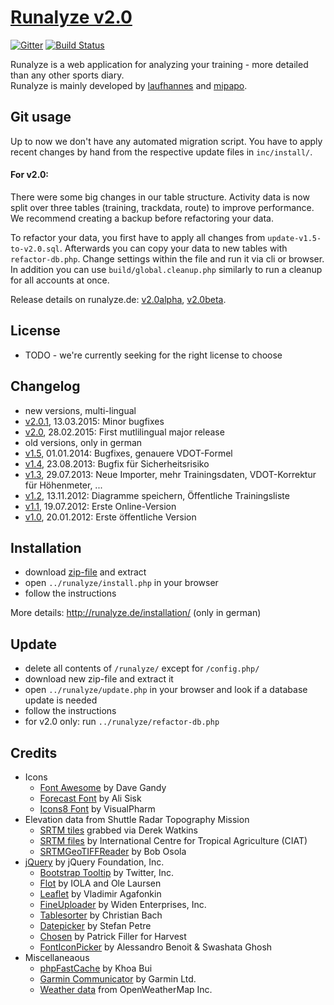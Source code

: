 # [Runalyze v2.0](http://runalyze.de)

[![Gitter](https://badges.gitter.im/Join%20Chat.svg)](https://gitter.im/Runalyze/Runalyze?utm_source=badge&utm_medium=badge&utm_campaign=pr-badge&utm_content=badge)
[![Build Status](https://travis-ci.org/Runalyze/Runalyze.svg?branch=master)](https://travis-ci.org/Runalyze/Runalyze)


Runalyze is a web application for analyzing your training - more detailed than any other sports diary.  
Runalyze is mainly developed by [laufhannes](https://github.com/laufhannes) and [mipapo](https://github.com/mipapo).

## Git usage

Up to now we don't have any automated migration script.
You have to apply recent changes by hand from the respective update files in `inc/install/`.

#### For v2.0:
There were some big changes in our table structure.
Activity data is now split over three tables (training, trackdata, route) to improve performance.
We recommend creating a backup before refactoring your data.

To refactor your data, you first have to apply all changes from `update-v1.5-to-v2.0.sql`.
Afterwards you can copy your data to new tables with `refactor-db.php`.
Change settings within the file and run it via cli or browser.
In addition you can use `build/global.cleanup.php` similarly to run a cleanup for all accounts at once.

Release details on runalyze.de: [v2.0alpha](http://runalyze.de/allgemein/runalyze-v2-0alpha/), [v2.0beta](http://runalyze.de/allgemein/runalyze-v2-0beta/).

## License
* TODO - we're currently seeking for the right license to choose

## Changelog
* new versions, multi-lingual
 * [v2.0.1](http://runalyze.de/allgemein/runalyze-v2-0-1/), 13.03.2015: Minor bugfixes
 * [v2.0](http://runalyze.de/allgemein/runalyze-v2-0/), 28.02.2015: First mutlilingual major release
* old versions, only in german
 * [v1.5](http://runalyze.de/allgemein/runalyze-v1-5/), 01.01.2014: Bugfixes, genauere VDOT-Formel
 * [v1.4](http://runalyze.de/allgemein/runalyze-v1-4-fix-fuer-sicherheitsproblem/), 23.08.2013: Bugfix für Sicherheitsrisiko
 * [v1.3](http://runalyze.de/allgemein/runalyze-v1-3/), 29.07.2013: Neue Importer, mehr Trainingsdaten, VDOT-Korrektur für Höhenmeter, ...
 * [v1.2](http://runalyze.de/allgemein/runalyze-v1-2/), 13.11.2012: Diagramme speichern, Öffentliche Trainingsliste
 * [v1.1](http://runalyze.de/allgemein/runalyze-v1-1/), 19.07.2012: Erste Online-Version
 * [v1.0](http://runalyze.de/allgemein/runalyze-v1-0/), 20.01.2012: Erste öffentliche Version

## Installation
* download [zip-file](https://github.com/Runalyze/Runalyze/archive/master.zip) and extract
* open `../runalyze/install.php` in your browser
* follow the instructions

More details: <http://runalyze.de/installation/> (only in german)

## Update
* delete all contents of `/runalyze/` except for `/config.php/`
* download new zip-file and extract it
* open `../runalyze/update.php` in your browser and look if a database update is needed
* follow the instructions
* for v2.0 only: run `../runalyze/refactor-db.php`

## Credits
* Icons
	* [Font Awesome](http://fontawesome.io/) by Dave Gandy
	* [Forecast Font](http://forecastfont.iconvau.lt/) by Ali Sisk
	* [Icons8 Font](http://icons8.com/) by VisualPharm
* Elevation data from Shuttle Radar Topography Mission
	* [SRTM tiles](http://dwtkns.com/srtm/) grabbed via Derek Watkins
	* [SRTM files](http://srtm.csi.cgiar.org/) by International  Centre for Tropical  Agriculture (CIAT)
	* [SRTMGeoTIFFReader](http://www.osola.org.uk/elevations/index.htm) by Bob Osola
* [jQuery](http://jquery.org/) by jQuery Foundation, Inc.
    * [Bootstrap Tooltip](http://twitter.github.com/bootstrap/javascript.html#tooltips) by Twitter, Inc.
    * [Flot](http://www.flotcharts.org/) by IOLA and Ole Laursen
    * [Leaflet](http://leafletjs.com/) by Vladimir Agafonkin
    * [FineUploader](https://github.com/Widen/fine-uploader) by Widen Enterprises, Inc.
    * [Tablesorter](http://tablesorter.com/docs/) by Christian Bach
    * [Datepicker](http://www.eyecon.ro/) by Stefan Petre
    * [Chosen](http://getharvest.com/) by Patrick Filler for Harvest
    * [FontIconPicker](http://codeb.it/) by Alessandro Benoit &amp; Swashata Ghosh
* Miscellaneaous
    * [phpFastCache](https://github.com/khoaofgod/phpfastcache) by Khoa Bui
    * [Garmin Communicator](http://developer.garmin.com/web-device/garmin-communicator-plugin/) by Garmin Ltd.
    * [Weather data](http://openweathermap.org) from OpenWeatherMap Inc.
